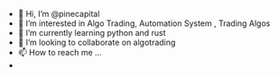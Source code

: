- 👋 Hi, I’m @pinecapital
- 👀 I’m interested in Algo Trading, Automation System , Trading Algos 
- 🌱 I’m currently learning python and rust
- 💞️ I’m looking to collaborate on algotrading
- 📫 How to reach me ...
- [](https://t.me/Pinecoder01)
<!---
pinecapital/pinecapital is a ✨ special ✨ repository because its `README.md` (this file) appears on your GitHub profile.
You can click the Preview link to take a look at your changes.
--->
